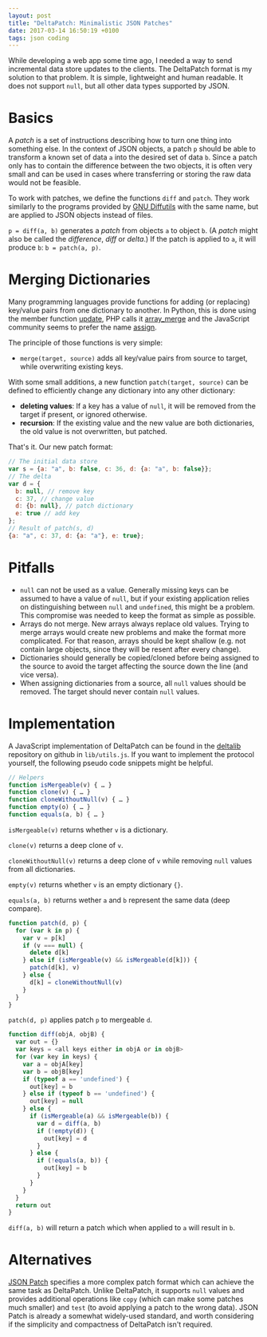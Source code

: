 ```yaml
---
layout: post
title: "DeltaPatch: Minimalistic JSON Patches"
date: 2017-03-14 16:50:19 +0100
tags: json coding
---
```


While developing a web app some time ago, I needed a way to send incremental data store updates to the clients. The DeltaPatch format is my solution to that problem. It is simple, lightweight and human readable. It does not support `null`, but all other data types supported by JSON.

# Basics

A *patch* is a set of instructions describing how to turn one thing into something else. In the context of JSON objects, a patch `p` should be able to transform a known set of data `a` into the desired set of data `b`. Since a patch only has to contain the difference between the two objects, it is often very small and can be used in cases where transferring or storing the raw data would not be feasible.

To work with patches, we define the functions `diff` and `patch`. They work similarly to the programs provided by [GNU Diffutils](https://www.gnu.org/software/diffutils/) with the same name, but are applied to JSON objects instead of files.

`p = diff(a, b)` generates a *patch* from objects `a` to object `b`. (A *patch* might also be called the *difference*, *diff* or *delta*.) If the patch is applied to `a`, it will produce `b`: `b = patch(a, p)`.


# Merging Dictionaries

Many programming languages provide functions for adding (or replacing) key/value pairs from one dictionary to another. In Python, this is done using the member function [update](https://docs.python.org/2/library/stdtypes.html#dict.update), PHP calls it [array_merge](http://php.net/manual/en/function.array-merge.php) and the JavaScript community seems to prefer the name [assign](https://developer.mozilla.org/en/docs/Web/JavaScript/Reference/Global_Objects/Object/assign).

The principle of those functions is very simple:

* `merge(target, source)` adds all key/value pairs from source to target, while overwriting existing keys.

With some small additions, a new function `patch(target, source)` can be defined to efficiently change any dictionary into any other dictionary:

* **deleting values**: If a key has a value of `null`, it will be removed from the target if present, or ignored otherwise.
* **recursion**: If the existing value and the new value are both dictionaries, the old value is not overwritten, but patched.

That's it. Our new patch format:

```js
// The initial data store
var s = {a: "a", b: false, c: 36, d: {a: "a", b: false}};
// The delta
var d = {
  b: null, // remove key
  c: 37, // change value
  d: {b: null}, // patch dictionary
  e: true // add key
};
// Result of patch(s, d)
{a: "a", c: 37, d: {a: "a"}, e: true};
```

# Pitfalls

* `null` can not be used as a value. Generally missing keys can be assumed to have a value of `null`, but if your existing application relies on distinguishing between `null` and `undefined`, this might be a problem. This compromise was needed to keep the format as simple as possible.
* Arrays do not merge. New arrays always replace old values. Trying to merge arrays would create new problems and make the format more complicated. For that reason, arrays should be kept shallow (e.g. not contain large objects, since they will be resent after every change).
* Dictionaries should generally be copied/cloned before being assigned to the source to avoid the target affecting the source down the line (and vice versa).
* When assigning dictionaries from a source, all `null` values should be removed. The target should never contain `null` values.

# Implementation

A JavaScript implementation of DeltaPatch can be found in the [deltalib](https://github.com/stepmuel/deltalib) repository on github in `lib/utils.js`. If you want to implement the protocol yourself, the following pseudo code snippets might be helpful.

```js
// Helpers
function isMergeable(v) { … }
function clone(v) { … }
function cloneWithoutNull(v) { … }
function empty(o) { … }
function equals(a, b) { … }
```

`isMergeable(v)` returns whether `v` is a dictionary.

`clone(v)` returns a deep clone of `v`.

`cloneWithoutNull(v)` returns a deep clone of `v` while removing `null` values from all dictionaries.

`empty(v)` returns whether `v` is an empty dictionary `{}`.

`equals(a, b)` returns wether `a` and `b` represent the same data (deep compare).

```js
function patch(d, p) {
  for (var k in p) {
    var v = p[k]
    if (v === null) {
      delete d[k]
    } else if (isMergeable(v) && isMergeable(d[k])) {
      patch(d[k], v)
    } else {
      d[k] = cloneWithoutNull(v)
    }
  }
}
```

`patch(d, p)` applies patch `p` to mergeable `d`.

```js
function diff(objA, objB) {
  var out = {}
  var keys = <all keys either in objA or in objB>
  for (var key in keys) {
    var a = objA[key]
    var b = objB[key]
    if (typeof a == 'undefined') {
      out[key] = b
    } else if (typeof b == 'undefined') {
      out[key] = null
    } else {
      if (isMergeable(a) && isMergeable(b)) {
        var d = diff(a, b)
        if (!empty(d)) {
          out[key] = d
        }
      } else {
        if (!equals(a, b)) {
          out[key] = b
        }
      }
    }
  }
  return out
}
```

`diff(a, b)` will return a patch which when applied to `a` will result in `b`.

# Alternatives

[JSON Patch](http://jsonpatch.com/) specifies a more complex patch format which can achieve the same task as DeltaPatch. Unlike DeltaPatch, it supports `null` values and provides additional operations like `copy` (which can make some patches much smaller) and `test` (to avoid applying a patch to the wrong data). JSON Patch is already a somewhat widely-used standard, and worth considering if the simplicity and compactness of DeltaPatch isn't required.
